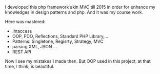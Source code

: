 I developed this php framework akin MVC till 2015 in order for enhance my knowledges in design patterns and php.
And It was my course work.

Here was mastered:
  - .htaccess
  - OOP, PDO, Reflections, Standard PHP Library,...
  - Patterns: Singletone, Regisrty, Strategy, MVC
  - parsing XML, JSON ...
  - REST API

Now I see my  mistakes I made then. But OOP used in this project, at that time, I think, is beautiful.
